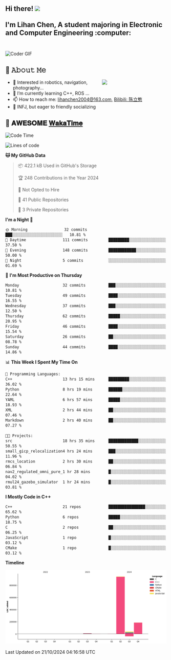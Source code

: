 <h2 align="left">
 <abc>
  <br>Hi there! <img src="https://user-images.githubusercontent.com/42378118/110234147-e3259600-7f4e-11eb-95be-0c4047144dea.gif" width="30"><br>
  <br> I'm Lihan Chen, A student majoring in Electronic and Computer Engineering :computer:<br>
  <br>
 </abc>
</h2>

<img align="center" src="https://media.giphy.com/media/SWoSkN6DxTszqIKEqv/giphy.gif" alt="Coder GIF" width="500">

## :book: 𝙰𝚋𝚘𝚞𝚝 𝙼𝚎

<img align="right" width="40%" src="https://github-readme-stats.vercel.app/api?username=LihanChen2004&show_icons=true&icon_color=CE1D2D&text_color=718096&bg_color=ffffff&hide_title=true" />

- 🌟 Interested in robotics, navigation, photography...
- 🌱 I’m currently learning C++, ROS ... 
- 📫 How to reach me: lihanchen2004@163.com, [Bilibili: 陈立憨](https://space.bilibili.com/170786212)
- 👯 INFJ, but eager to friendly socializing

## 📜 𝐀𝐖𝐄𝐒𝐎𝐌𝐄 [𝐖𝐚𝐤𝐚𝐓𝐢𝐦𝐞](https://github.com/anmol098/waka-readme-stats)

<!--START_SECTION:waka-->
![Code Time](http://img.shields.io/badge/Code%20Time-306%20hrs%2054%20mins-blue)

![Lines of code](https://img.shields.io/badge/From%20Hello%20World%20I%27ve%20Written-1.2%20million%20lines%20of%20code-blue)

**🐱 My GitHub Data** 

> 📦 422.1 kB Used in GitHub's Storage 
 > 
> 🏆 248 Contributions in the Year 2024
 > 
> 🚫 Not Opted to Hire
 > 
> 📜 41 Public Repositories 
 > 
> 🔑 3 Private Repositories 
 > 
**I'm a Night 🦉** 

```text
🌞 Morning                32 commits          ███░░░░░░░░░░░░░░░░░░░░░░   10.81 % 
🌆 Daytime                111 commits         █████████░░░░░░░░░░░░░░░░   37.50 % 
🌃 Evening                148 commits         ████████████░░░░░░░░░░░░░   50.00 % 
🌙 Night                  5 commits           ░░░░░░░░░░░░░░░░░░░░░░░░░   01.69 % 
```
📅 **I'm Most Productive on Thursday** 

```text
Monday                   32 commits          ███░░░░░░░░░░░░░░░░░░░░░░   10.81 % 
Tuesday                  49 commits          ████░░░░░░░░░░░░░░░░░░░░░   16.55 % 
Wednesday                37 commits          ███░░░░░░░░░░░░░░░░░░░░░░   12.50 % 
Thursday                 62 commits          █████░░░░░░░░░░░░░░░░░░░░   20.95 % 
Friday                   46 commits          ████░░░░░░░░░░░░░░░░░░░░░   15.54 % 
Saturday                 26 commits          ██░░░░░░░░░░░░░░░░░░░░░░░   08.78 % 
Sunday                   44 commits          ████░░░░░░░░░░░░░░░░░░░░░   14.86 % 
```


📊 **This Week I Spent My Time On** 

```text
💬 Programming Languages: 
C++                      13 hrs 15 mins      █████████░░░░░░░░░░░░░░░░   36.02 % 
Python                   8 hrs 19 mins       ██████░░░░░░░░░░░░░░░░░░░   22.64 % 
YAML                     6 hrs 57 mins       █████░░░░░░░░░░░░░░░░░░░░   18.93 % 
XML                      2 hrs 44 mins       ██░░░░░░░░░░░░░░░░░░░░░░░   07.46 % 
Markdown                 2 hrs 40 mins       ██░░░░░░░░░░░░░░░░░░░░░░░   07.27 % 

🐱‍💻 Projects: 
src                      18 hrs 35 mins      █████████████░░░░░░░░░░░░   50.55 % 
small_gicp_relocalization4 hrs 24 mins       ███░░░░░░░░░░░░░░░░░░░░░░   11.96 % 
rmcs_location            2 hrs 30 mins       ██░░░░░░░░░░░░░░░░░░░░░░░   06.84 % 
nav2_regulated_omni_pure_1 hr 28 mins        █░░░░░░░░░░░░░░░░░░░░░░░░   04.02 % 
rmul24_gazebo_simulator  1 hr 24 mins        █░░░░░░░░░░░░░░░░░░░░░░░░   03.81 % 
```

**I Mostly Code in C++** 

```text
C++                      21 repos            ████████████████░░░░░░░░░   65.62 % 
Python                   6 repos             █████░░░░░░░░░░░░░░░░░░░░   18.75 % 
C                        2 repos             ██░░░░░░░░░░░░░░░░░░░░░░░   06.25 % 
JavaScript               1 repo              █░░░░░░░░░░░░░░░░░░░░░░░░   03.12 % 
CMake                    1 repo              █░░░░░░░░░░░░░░░░░░░░░░░░   03.12 % 
```



**Timeline**

![Lines of Code chart](https://raw.githubusercontent.com/LihanChen2004/LihanChen2004/main/assets/bar_graph.png)


 Last Updated on 21/10/2024 04:16:58 UTC
<!--END_SECTION:waka-->

<!--
**LihanChen2004/LihanChen2004** is a ✨ _special_ ✨ repository because its `README.md` (this file) appears on your GitHub profile.

Here are some ideas to get you started:

- 🔭 I’m currently working on ...
- 🌱 I’m currently learning ...
- 👯 I’m looking to collaborate on ...
- 🤔 I’m looking for help with ...
- 💬 Ask me about ...
- 📫 How to reach me: ...
- 😄 Pronouns: ...
- ⚡ Fun fact: ...
-->
